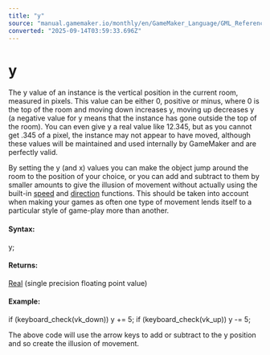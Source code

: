 ```yaml
---
title: "y"
source: "manual.gamemaker.io/monthly/en/GameMaker_Language/GML_Reference/Asset_Management/Instances/Instance_Variables/y.htm"
converted: "2025-09-14T03:59:33.696Z"
---
```


# y

The y value of an instance is the vertical position in the current room, measured in pixels. This value can be either 0, positive or minus, where 0 is the top of the room and moving down increases y, moving up decreases y (a negative value for y means that the instance has gone outside the top of the room). You can even give y a real value like 12.345, but as you cannot get .345 of a pixel, the instance may not appear to have moved, although these values will be maintained and used internally by GameMaker and are perfectly valid.

By setting the y (and x) values you can make the object jump around the room to the position of your choice, or you can add and subtract to them by smaller amounts to give the illusion of movement without actually using the built-in [speed](speed.md) and [direction](direction.md) functions. This should be taken into account when making your games as often one type of movement lends itself to a particular style of game-play more than another.

#### Syntax:

y;

#### Returns:

[Real](../../../../GML_Overview/Data_Types.md) (single precision floating point value)

#### Example:

if (keyboard\_check(vk\_down)) y += 5;
if (keyboard\_check(vk\_up)) y -= 5;

The above code will use the arrow keys to add or subtract to the y position and so create the illusion of movement.